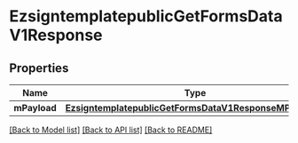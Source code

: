 # EzsigntemplatepublicGetFormsDataV1Response

## Properties
Name | Type | Description | Notes
------------ | ------------- | ------------- | -------------
**mPayload** | [**EzsigntemplatepublicGetFormsDataV1ResponseMPayload***](EzsigntemplatepublicGetFormsDataV1ResponseMPayload.md) |  | 

[[Back to Model list]](../README.md#documentation-for-models) [[Back to API list]](../README.md#documentation-for-api-endpoints) [[Back to README]](../README.md)



